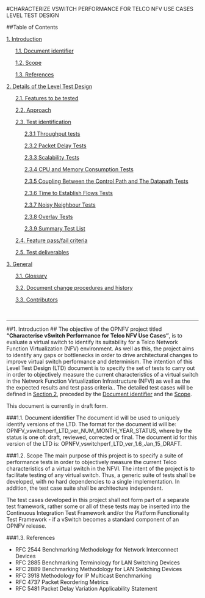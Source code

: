 #CHARACTERIZE VSWITCH PERFORMANCE FOR TELCO NFV USE CASES LEVEL TEST DESIGN

##Table of Contents

 [1. Introduction](#Introduction)

 &nbsp;&nbsp;&nbsp;&nbsp;&nbsp;&nbsp;[1.1. Document identifier](#DocId)

&nbsp;&nbsp;&nbsp;&nbsp;&nbsp;&nbsp;[1.2. Scope](#Scope)

&nbsp;&nbsp;&nbsp;&nbsp;&nbsp;&nbsp;[1.3. References](#References)

[2.	Details of the Level Test Design](#DetailsOfTheLevelTestDesign)

&nbsp;&nbsp;&nbsp;&nbsp;&nbsp;&nbsp;[2.1. Features to be tested](#FeaturesToBeTested)

&nbsp;&nbsp;&nbsp;&nbsp;&nbsp;&nbsp;[2.2. Approach](#Approach)

&nbsp;&nbsp;&nbsp;&nbsp;&nbsp;&nbsp;[2.3. Test identification](#TestIdentification)

&nbsp;&nbsp;&nbsp;&nbsp;&nbsp;&nbsp;&nbsp;&nbsp;&nbsp;&nbsp;&nbsp;&nbsp;[2.3.1 Throughput tests](#ThroughputTests)

&nbsp;&nbsp;&nbsp;&nbsp;&nbsp;&nbsp;&nbsp;&nbsp;&nbsp;&nbsp;&nbsp;&nbsp;[2.3.2 Packet Delay Tests](#PacketDelayTests)

&nbsp;&nbsp;&nbsp;&nbsp;&nbsp;&nbsp;&nbsp;&nbsp;&nbsp;&nbsp;&nbsp;&nbsp;[2.3.3 Scalability Tests](#ScalabilityTests)

&nbsp;&nbsp;&nbsp;&nbsp;&nbsp;&nbsp;&nbsp;&nbsp;&nbsp;&nbsp;&nbsp;&nbsp;[2.3.4 CPU and Memory Consumption Tests](#CPUTests)

&nbsp;&nbsp;&nbsp;&nbsp;&nbsp;&nbsp;&nbsp;&nbsp;&nbsp;&nbsp;&nbsp;&nbsp;[2.3.5 Coupling Between the Control Path and The Datapath Tests](#CPDPTests)

&nbsp;&nbsp;&nbsp;&nbsp;&nbsp;&nbsp;&nbsp;&nbsp;&nbsp;&nbsp;&nbsp;&nbsp;[2.3.6 Time to Establish Flows Tests](#FlowLatencyTests)

&nbsp;&nbsp;&nbsp;&nbsp;&nbsp;&nbsp;&nbsp;&nbsp;&nbsp;&nbsp;&nbsp;&nbsp;[2.3.7 Noisy Neighbour Tests](#NoisyNeighbourTests)

&nbsp;&nbsp;&nbsp;&nbsp;&nbsp;&nbsp;&nbsp;&nbsp;&nbsp;&nbsp;&nbsp;&nbsp;[2.3.8 Overlay Tests](#OverlayTests)

&nbsp;&nbsp;&nbsp;&nbsp;&nbsp;&nbsp;&nbsp;&nbsp;&nbsp;&nbsp;&nbsp;&nbsp;[2.3.9 Summary Test List](#SummaryList)

&nbsp;&nbsp;&nbsp;&nbsp;&nbsp;&nbsp;[2.4. Feature pass/fail criteria](#PassFail)

&nbsp;&nbsp;&nbsp;&nbsp;&nbsp;&nbsp;[2.5. Test deliverables](#TestDeliverables)

[3. General](#General)

&nbsp;&nbsp;&nbsp;&nbsp;&nbsp;&nbsp;[3.1. Glossary](#Glossary)

&nbsp;&nbsp;&nbsp;&nbsp;&nbsp;&nbsp;[3.2. Document change procedures and history](#History)

&nbsp;&nbsp;&nbsp;&nbsp;&nbsp;&nbsp;[3.3. Contributors](#Contributors)

<br/>

---
<a name="Introduction"></a>
##1. Introduction ##
  The objective of the OPNFV project titled **“Characterise vSwitch Performance for Telco NFV Use Cases”**, is to evaluate a virtual switch to identify its suitability for a Telco Network Function Virtualization (NFV) environment. As well as this, the project aims to identify any gaps or bottlenecks in order to drive architectural changes to improve virtual switch performance and determinism. The intention of this Level Test Design (LTD) document is to specify the set of tests to carry out in order to objectively measure the current characteristics of a virtual switch in the Network Function Virtualization Infrastructure (NFVI) as well as the the expected results and test pass criteria.. The detailed test cases will be defined in [Section 2](#DetailsOfTheLevelTestDesign), preceded by the [Document identifier](#DocId) and the [Scope](#Scope).

 This document is currently in draft form.

  <a name="DocId"></a>
  ###1.1. Document identifier
  The document id will be used to uniquely identify versions of the LTD. The format for the document id will be: OPNFV\_vswitchperf\_LTD\_ver\_NUM\_MONTH\_YEAR\_STATUS, where by the status is one of: draft, reviewed, corrected or final. The document id for this version of the LTD is: OPNFV\_vswitchperf\_LTD\_ver\_1.6\_Jan\_15\_DRAFT.

  <a name="Scope"></a>
  ###1.2. Scope
  The main purpose of this project is to specify a suite of performance tests in order to objectively measure the current Telco characteristics of a virtual switch in the NFVI. The intent of the project is to facilitate testing of any virtual switch. Thus, a generic suite of tests shall be developed, with no hard dependencies to a single implementation. In addition, the test case suite shall be architecture independent.

  The test cases developed in this project shall not form part of a separate test framework, rather some or all of these tests may be inserted into the Continuous Integration Test Framework and/or the Platform Functionality Test Framework - if a vSwitch becomes a standard component of an OPNFV release.

  <a name="References"></a>
  ###1.3. References

  - RFC 2544 Benchmarking Methodology for Network Interconnect Devices
  - RFC 2885 Benchmarking Terminology for LAN Switching Devices
  - RFC 2889 Benchmarking Methodology for LAN Switching Devices
  - RFC 3918 Methodology for IP Multicast Benchmarking
  - RFC 4737 Packet Reordering Metrics
  - RFC 5481 Packet Delay Variation Applicability Statement

<br/>
